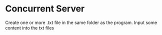 # Concurrent Server

Create one or more .txt file in the same folder as the program.
Input some content into the txt files
